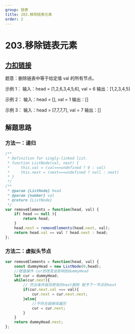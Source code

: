 ```yaml
---
group: 链表
title: 203.移除链表元素
order: 2
---
```

# 203.移除链表元素

## [力扣链接](https://leetcode.cn/problems/remove-linked-list-elements/)
题意：删除链表中等于给定值 val 的所有节点。

示例 1： 输入：head = [1,2,6,3,4,5,6], val = 6 输出：[1,2,3,4,5]

示例 2： 输入：head = [], val = 1 输出：[]

示例 3： 输入：head = [7,7,7,7], val = 7 输出：[]

## 解题思路
### 方法一：递归
```javascript
/**
 * Definition for singly-linked list.
 * function ListNode(val, next) {
 *     this.val = (val===undefined ? 0 : val)
 *     this.next = (next===undefined ? null : next)
 * }
 */
/**
 * @param {ListNode} head
 * @param {number} val
 * @return {ListNode}
 */
var removeElements = function(head, val) {
    if( head == null ){
        return head;
    }
    head.next = removeElements(head.next, val);
    return head.val == val ? head.next : head;
};
```
### 方法二：虚拟头节点
```javascript
var removeElements = function(head, val) {
    const dummyHead = new ListNode(0,head);
    //赋值操作 cur的改变会影响到dummyHead
    let cur = dummyHead;
    while(cur.next){
        // 符合条件就将原有的next删除 赋予下一节点的next
        if(cur.next.val === val){
            cur.next = cur.next.next;
        }else{
            //不符合就继续遍历
            cur = cur.next;
        }
    }
    return dummyHead.next;
};
```
